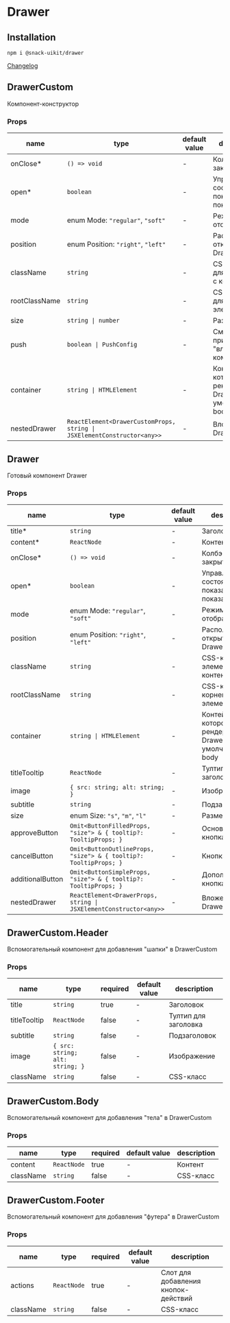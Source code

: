 # Drawer

## Installation
`npm i @snack-uikit/drawer`

[Changelog](./CHANGELOG.md)



[//]: DOCUMENTATION_SECTION_START
[//]: THIS_SECTION_IS_AUTOGENERATED_PLEASE_DONT_EDIT_IT
## DrawerCustom
Компонент-конструктор
### Props
| name | type | default value | description |
|------|------|---------------|-------------|
| onClose* | `() => void` | - | Колбэк закрытия |
| open* | `boolean` | - | Управление состоянием показан/не показан. |
| mode | enum Mode: `"regular"`, `"soft"` | - | Режим отображения |
| position | enum Position: `"right"`, `"left"` | - | Расположение открытого Drawer |
| className | `string` | - | CSS-класс для элемента с контентом |
| rootClassName | `string` | - | CSS-класс для корневого элемента |
| size | `string \| number` | - | Размер |
| push | `boolean \| PushConfig` | - | Смещение при открытии "вложенного" компонента |
| container | `string \| HTMLElement` | - | Контейнер в котором будет рендерится Drawer. По-умолчанию - body |
| nestedDrawer | `ReactElement<DrawerCustomProps, string \| JSXElementConstructor<any>>` | - | Вложенный Drawer |
## Drawer
Готовый компонент Drawer
### Props
| name | type | default value | description |
|------|------|---------------|-------------|
| title* | `string` | - | Заголовок |
| content* | `ReactNode` | - | Контент |
| onClose* | `() => void` | - | Колбэк закрытия |
| open* | `boolean` | - | Управление состоянием показан/не показан. |
| mode | enum Mode: `"regular"`, `"soft"` | - | Режим отображения |
| position | enum Position: `"right"`, `"left"` | - | Расположение открытого Drawer |
| className | `string` | - | CSS-класс для элемента с контентом |
| rootClassName | `string` | - | CSS-класс для корневого элемента |
| container | `string \| HTMLElement` | - | Контейнер в котором будет рендерится Drawer. По-умолчанию - body |
| titleTooltip | `ReactNode` | - | Тултип для заголовка |
| image | `{ src: string; alt: string; }` | - | Изображение |
| subtitle | `string` | - | Подзаголовок |
| size | enum Size: `"s"`, `"m"`, `"l"` | - | Размер |
| approveButton | `Omit<ButtonFilledProps, "size"> & { tooltip?: TooltipProps; }` | - | Основная кнопка |
| cancelButton | `Omit<ButtonOutlineProps, "size"> & { tooltip?: TooltipProps; }` | - | Кнопка отмены |
| additionalButton | `Omit<ButtonSimpleProps, "size"> & { tooltip?: TooltipProps; }` | - | Дополнительная кнопка |
| nestedDrawer | `ReactElement<DrawerProps, string \| JSXElementConstructor<any>>` | - | Вложенный Drawer |


[//]: DOCUMENTATION_SECTION_END

## DrawerCustom.Header
Вспомогательный компонент для добавления "шапки" в DrawerCustom

### Props
| name         | type                            | required | default value | description          |
|--------------|---------------------------------|----------|---------------|----------------------|
| title        | `string`                        | true     | -             | Заголовок            |
| titleTooltip | `ReactNode`                     | false    | -             | Тултип для заголовка |
| subtitle     | `string`                        | false    | -             | Подзаголовок         |
| image        | `{ src: string; alt: string; }` | false    | -             | Изображение          |
| className    | `string`                        | false    | -             | CSS-класс            |

## DrawerCustom.Body
Вспомогательный компонент для добавления "тела" в DrawerCustom

### Props
| name      | type        | required | default value | description |
|-----------|-------------|----------|---------------|-------------|
| content   | `ReactNode` | true     | -             | Контент     |
| className | `string`    | false    | -             | CSS-класс   |

## DrawerCustom.Footer
Вспомогательный компонент для добавления "футера" в DrawerCustom

### Props
| name      | type        | required | default value | description                         |
|-----------|-------------|----------|---------------|-------------------------------------|
| actions   | `ReactNode` | true     | -             | Слот для добавления кнопок-действий |
| className | `string`    | false    | -             | CSS-класс                           |
